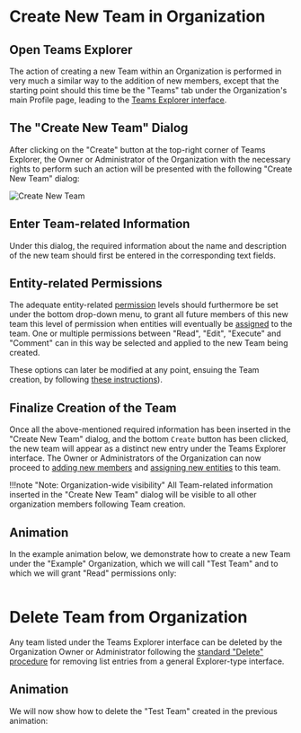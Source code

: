 # Create New Team in Organization

## Open Teams Explorer

The action of creating a new Team within an Organization is performed in very much a similar way to the addition of new members, except that the starting point should this time be the "Teams" tab <i class="zmdi zmdi-accounts zmdi-hc-border"></i> under the Organization's main Profile page, leading to the [Teams Explorer interface](../../ui/teams-explorer.md). 

## The "Create New Team" Dialog

After clicking on the  "Create" button  <i class="zmdi zmdi-plus-circle zmdi-hc-border"></i> at the top-right corner of Teams Explorer, the Owner or Administrator of the Organization with the necessary rights to perform such an action will be presented with the following "Create New Team" dialog:

![Create New Team](/images/create-new-team.png "Create New Team")

## Enter Team-related Information

Under this dialog, the required information about the name and description of the new team should first be entered in the corresponding text fields. 

## Entity-related Permissions

The adequate entity-related [permission](/entities-general/permissions.md) levels should furthermore be set under the bottom drop-down menu, to grant all future members of this new team this level of permission when entities will eventually be [assigned](../team/add-remove-entity.md) to the team. One or multiple permissions between "Read", "Edit", "Execute" and "Comment" can in this way be selected and applied to the new Team being created. 

These options can later be modified at any point, ensuing the Team creation, by following [these instructions](../team/edit-permissions.md)).

## Finalize Creation of the Team

Once all the above-mentioned required information has been inserted in the "Create New Team" dialog, and the bottom `Create` button has been clicked, the new team will appear as a distinct new entry under the Teams Explorer interface. The Owner or Administrators of the Organization can now proceed to [adding new members](../team/add-remove-member.md) and [assigning new entities](../team/add-remove-entity.md) to this team.

!!!note "Note: Organization-wide visibility"
    All Team-related information inserted in the "Create New Team" dialog will be visible to all other organization members following Team creation.

## Animation

In the example animation below, we demonstrate how to create a new Team under the "Example" Organization, which we will call "Test Team" and to which we will grant "Read" permissions only:

<img data-gifffer="/images/organization-add-team.gif">


# Delete Team from Organization 

Any team listed under the Teams Explorer interface can be deleted by the Organization Owner or Administrator following the [standard "Delete" procedure](/entities-general/actions/delete.md) for removing list entries from a general Explorer-type interface.

## Animation

We will now show how to delete the  "Test Team" created in the previous animation:

<img data-gifffer="/images/organization-remove-team.gif">
